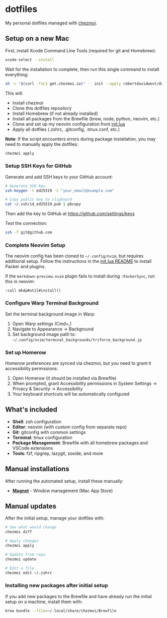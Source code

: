 # dotfiles

My personal dotfiles managed with [chezmoi](https://www.chezmoi.io/).

## Setup on a new Mac

First, install Xcode Command Line Tools (required for git and Homebrew):

```bash
xcode-select --install
```

Wait for the installation to complete, then run this single command to install everything:

```bash
sh -c "$(curl -fsLS get.chezmoi.io)" -- init --apply robertdavidwest/dotfiles
```

This will:
- Install chezmoi
- Clone this dotfiles repository
- Install Homebrew (if not already installed)
- Install all packages from the Brewfile (brew, node, python, neovim, etc.)
- Clone and set up my neovim configuration from [init.lua](https://github.com/robertdavidwest/init.lua)
- Apply all dotfiles (.zshrc, .gitconfig, .tmux.conf, etc.)

**Note**: If the script encounters errors during package installation, you may need to manually apply the dotfiles:

```bash
chezmoi apply
```

### Setup SSH Keys for GitHub

Generate and add SSH keys to your GitHub account:

```bash
# Generate SSH key
ssh-keygen -t ed25519 -C "your_email@example.com"

# Copy public key to clipboard
cat ~/.ssh/id_ed25519.pub | pbcopy
```

Then add the key to GitHub at https://github.com/settings/keys

Test the connection:
```bash
ssh -T git@github.com
```

### Complete Neovim Setup

The neovim config has been cloned to `~/.config/nvim`, but requires additional setup. Follow the instructions in the [init.lua README](https://github.com/robertdavidwest/init.lua) to install Packer and plugins.

If the `markdown-preview.nvim` plugin fails to install during `:PackerSync`, run this in neovim:
```vim
:call mkdp#util#install()
```

### Configure Warp Terminal Background

Set the terminal background image in Warp:
1. Open Warp settings (Cmd+,)
2. Navigate to Appearance → Background
3. Set background image path to: `~/.config/nvim/terminal_backgrounds/triforce_background.jp`

### Set up Homerow

Homerow preferences are synced via chezmoi, but you need to grant it accessibility permissions:
1. Open Homerow (it should be installed via Brewfile)
2. When prompted, grant Accessibility permissions in System Settings → Privacy & Security → Accessibility
3. Your keyboard shortcuts will be automatically configured

## What's included

- **Shell**: zsh configuration
- **Editor**: neovim (with custom config from separate repo)
- **Git**: gitconfig with common settings
- **Terminal**: tmux configuration
- **Package Management**: Brewfile with all homebrew packages and VSCode extensions
- **Tools**: fzf, ripgrep, lazygit, zoxide, and more

## Manual installations

After running the automated setup, install these manually:

- **[Magnet](https://apps.apple.com/us/app/magnet/id441258766)** - Window management (Mac App Store)

## Manual updates

After the initial setup, manage your dotfiles with:

```bash
# See what would change
chezmoi diff

# Apply changes
chezmoi apply

# Update from repo
chezmoi update

# Edit a file
chezmoi edit ~/.zshrc
```

### Installing new packages after initial setup

If you add new packages to the Brewfile and have already run the initial setup on a machine, install them with:

```bash
brew bundle --file=~/.local/share/chezmoi/Brewfile
```
